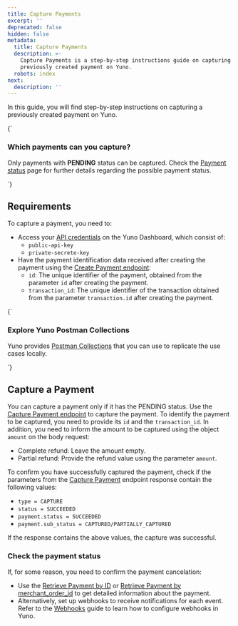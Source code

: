 ```yaml
---
title: Capture Payments
excerpt: ''
deprecated: false
hidden: false
metadata:
  title: Capture Payments
  description: >-
    Capture Payments is a step-by-step instructions guide on capturing a
    previously created payment on Yuno.
  robots: index
next:
  description: ''
---
```

In this guide, you will find step-by-step instructions on capturing a previously created payment on Yuno.

<HTMLBlock>{`
<body>
  <div class="infoBlockContainer">
    <div class="verticalLine"></div>
    <div>
      <h3>Which payments can you capture?</h3>
      <div class="contentContainer">
        <p>
          Only payments with <b>PENDING</b> status can be captured. Check the <a href="https://docs.y.uno/docs/payment-status">Payment status</a> page for further details regarding the possible payment status.
        </p>
      </div>
    </div>
  </div>
</body>
`}</HTMLBlock>

## Requirements

To capture a payment, you need to:

* Access your [API credentials](doc:developers-credentials) on the Yuno Dashboard, which consist of:
  * `public-api-key`
  * `private-secrete-key`
* Have the payment identification data received after creating the payment using the [Create Payment endpoint](ref:create-payment):
  * `id`: The unique identifier of the payment, obtained from the parameter `id` after creating the payment.
  * `transaction_id`: The unique identifier of the transaction obtained from the parameter `transaction.id` after creating the payment.

<HTMLBlock>{`
<body>
  <div class="infoBlockContainer">
    <div class="verticalLine"></div>
    <div>
      <h3>Explore Yuno Postman Collections</h3>
      <div class="contentContainer">
        <p>
          Yuno provides <a href='/reference/postman-collections'>Postman Collections</a> that you can use to replicate the use cases locally.        
        </p>
      </div>
    </div>
  </div>
</body>
`}</HTMLBlock>

## Capture a Payment

You can capture a payment only if it has the PENDING status. Use the [Capture Payment endpoint](ref:capture-authorization) to capture the payment. To identify the payment to be captured, you need to provide its `id` and the `transaction_id`. In addition, you need to inform the amount to be captured using the object `amount` on the body request:

* Complete refund: Leave the amount empty.
* Partial refund: Provide the refund value using the parameter `amount`.

To confirm you have successfully captured the payment, check if the parameters from the [Capture Payment](doc:capture-authorization) endpoint response contain the following values:

* `type = CAPTURE`
* `status = SUCCEEDED`
* `payment.status = SUCCEEDED`
* `payment.sub_status = CAPTURED/PARTIALLY_CAPTURED`

If the response contains the above values, the capture was successful.

### Check the payment status

If, for some reason, you need to confirm the payment cancelation:

* Use the [Retrieve Payment by ID](ref:retrieve-payment-by-id) or [Retrieve Payment by merchant\_order\_id](ref:retrieve-payment-by-merchant_order_id) to get detailed information about the payment.
* Alternatively, set up webhooks to receive notifications for each event. Refer to the [Webhooks](doc:configuring-yuno-webhooks) guide to learn how to configure webhooks in Yuno.